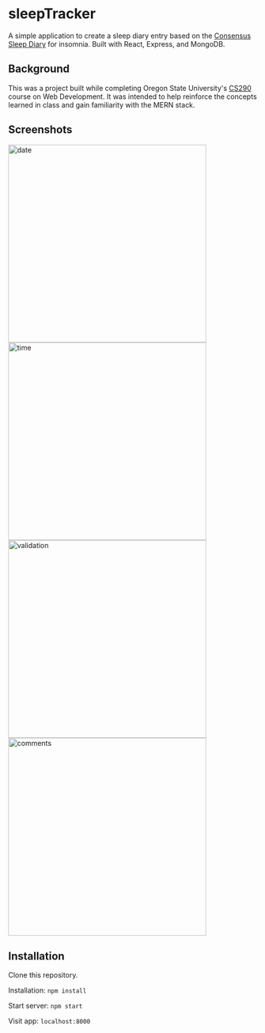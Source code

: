 # sleepTracker

A simple application to create a sleep diary entry based on the [Consensus Sleep Diary](https://www.ncbi.nlm.nih.gov/pmc/articles/PMC3250369/) for insomnia. Built with React, Express, and MongoDB.

## Background

This was a project built while completing Oregon State University's [CS290](https://ecampus.oregonstate.edu/soc/ecatalog/ecoursedetail.htm?termcode=all&subject=CS&coursenumber=290) course on Web Development. It was intended to help reinforce the concepts learned in class and gain familiarity with the MERN stack.  

## Screenshots

<img width="400" alt="date" src="https://user-images.githubusercontent.com/72637386/206061084-c585158e-cc72-4cdf-bbc2-b73cd8608eb5.png">

<img width="400" alt="time" src="https://user-images.githubusercontent.com/72637386/206060956-b13db013-9e52-4fbd-bfd9-a07b38ac0a3b.png">

<img width="400" alt="validation" src="https://user-images.githubusercontent.com/72637386/206061023-71522d91-594c-428f-b3a0-df2dd1dc2ead.png">

<img width="400" alt="comments" src="https://user-images.githubusercontent.com/72637386/206061047-dc9aa9e8-811a-4bba-85b5-3814d8de39db.png">

## Installation

Clone this repository. 

Installation: `npm install`

Start server: `npm start`

Visit app: `localhost:8000`
